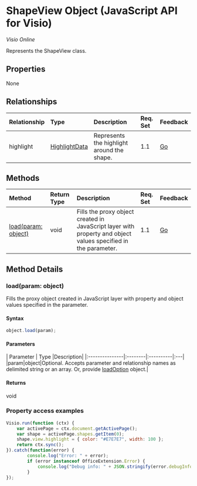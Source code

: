# ShapeView Object (JavaScript API for Visio)

_Visio Online_

Represents the ShapeView class.

## Properties

None

## Relationships
| Relationship | Type	|Description| Req. Set| Feedback|
|:---------------|:--------|:----------|:----|:---|
|highlight|[HighlightData](highlightdata.md)|Represents the highlight around the shape.|1.1|[Go](https://github.com/OfficeDev/office-js-docs/issues/new?title=Visio-shapeView-highlight)|

## Methods

| Method		   | Return Type	|Description| Req. Set| Feedback|
|:---------------|:--------|:----------|:----|:---|
|[load(param: object)](#loadparam-object)|void|Fills the proxy object created in JavaScript layer with property and object values specified in the parameter.|1.1|[Go](https://github.com/OfficeDev/office-js-docs/issues/new?title=Visio-shapeView-load)|

## Method Details


### load(param: object)
Fills the proxy object created in JavaScript layer with property and object values specified in the parameter.

#### Syntax
```js
object.load(param);
```

#### Parameters
| Parameter	   | Type	|Description|
|:---------------|:--------|:----------|:---|
|param|object|Optional. Accepts parameter and relationship names as delimited string or an array. Or, provide [loadOption](loadoption.md) object.|

#### Returns
void
### Property access examples
```js
Visio.run(function (ctx) { 
	var activePage = ctx.document.getActivePage();
	var shape = activePage.shapes.getItem(0);
	shape.view.highlight = { color: "#E7E7E7", width: 100 };
	return ctx.sync();
}).catch(function(error) {
		console.log("Error: " + error);
		if (error instanceof OfficeExtension.Error) {
			console.log("Debug info: " + JSON.stringify(error.debugInfo));
		}
});
```